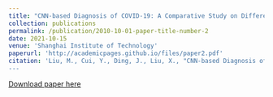```yaml
---
title: "CNN-based Diagnosis of COVID-19: A Comparative Study on Different Image Preprocessing Methods"
collection: publications
permalink: /publication/2010-10-01-paper-title-number-2
date: 2021-10-15
venue: 'Shanghai Institute of Technology'
paperurl: 'http://academicpages.github.io/files/paper2.pdf'
citation: 'Liu, M., Cui, Y., Ding, J., Liu, X., "CNN-based Diagnosis of COVID-19: A Comparative Study on Different Image Preprocessing Methods",2021 2nd International Seminar on Artificial Intelligence, Networking and Information Technology (AINIT 2021), Shanghai, China.
---
```


[Download paper here](https://mingruiliu1.github.io/mingruiliu.github.io/files/paper2.pdf)

